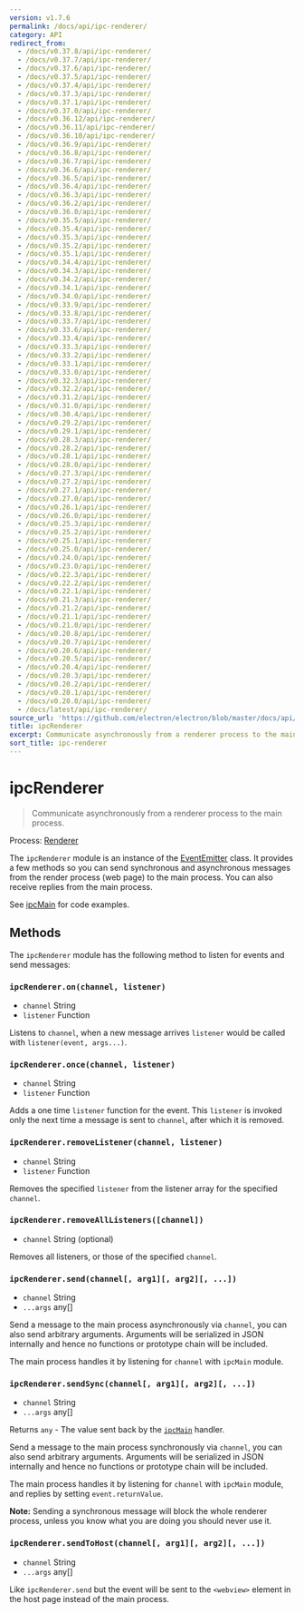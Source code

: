 ```yaml
---
version: v1.7.6
permalink: /docs/api/ipc-renderer/
category: API
redirect_from:
  - /docs/v0.37.8/api/ipc-renderer/
  - /docs/v0.37.7/api/ipc-renderer/
  - /docs/v0.37.6/api/ipc-renderer/
  - /docs/v0.37.5/api/ipc-renderer/
  - /docs/v0.37.4/api/ipc-renderer/
  - /docs/v0.37.3/api/ipc-renderer/
  - /docs/v0.37.1/api/ipc-renderer/
  - /docs/v0.37.0/api/ipc-renderer/
  - /docs/v0.36.12/api/ipc-renderer/
  - /docs/v0.36.11/api/ipc-renderer/
  - /docs/v0.36.10/api/ipc-renderer/
  - /docs/v0.36.9/api/ipc-renderer/
  - /docs/v0.36.8/api/ipc-renderer/
  - /docs/v0.36.7/api/ipc-renderer/
  - /docs/v0.36.6/api/ipc-renderer/
  - /docs/v0.36.5/api/ipc-renderer/
  - /docs/v0.36.4/api/ipc-renderer/
  - /docs/v0.36.3/api/ipc-renderer/
  - /docs/v0.36.2/api/ipc-renderer/
  - /docs/v0.36.0/api/ipc-renderer/
  - /docs/v0.35.5/api/ipc-renderer/
  - /docs/v0.35.4/api/ipc-renderer/
  - /docs/v0.35.3/api/ipc-renderer/
  - /docs/v0.35.2/api/ipc-renderer/
  - /docs/v0.35.1/api/ipc-renderer/
  - /docs/v0.34.4/api/ipc-renderer/
  - /docs/v0.34.3/api/ipc-renderer/
  - /docs/v0.34.2/api/ipc-renderer/
  - /docs/v0.34.1/api/ipc-renderer/
  - /docs/v0.34.0/api/ipc-renderer/
  - /docs/v0.33.9/api/ipc-renderer/
  - /docs/v0.33.8/api/ipc-renderer/
  - /docs/v0.33.7/api/ipc-renderer/
  - /docs/v0.33.6/api/ipc-renderer/
  - /docs/v0.33.4/api/ipc-renderer/
  - /docs/v0.33.3/api/ipc-renderer/
  - /docs/v0.33.2/api/ipc-renderer/
  - /docs/v0.33.1/api/ipc-renderer/
  - /docs/v0.33.0/api/ipc-renderer/
  - /docs/v0.32.3/api/ipc-renderer/
  - /docs/v0.32.2/api/ipc-renderer/
  - /docs/v0.31.2/api/ipc-renderer/
  - /docs/v0.31.0/api/ipc-renderer/
  - /docs/v0.30.4/api/ipc-renderer/
  - /docs/v0.29.2/api/ipc-renderer/
  - /docs/v0.29.1/api/ipc-renderer/
  - /docs/v0.28.3/api/ipc-renderer/
  - /docs/v0.28.2/api/ipc-renderer/
  - /docs/v0.28.1/api/ipc-renderer/
  - /docs/v0.28.0/api/ipc-renderer/
  - /docs/v0.27.3/api/ipc-renderer/
  - /docs/v0.27.2/api/ipc-renderer/
  - /docs/v0.27.1/api/ipc-renderer/
  - /docs/v0.27.0/api/ipc-renderer/
  - /docs/v0.26.1/api/ipc-renderer/
  - /docs/v0.26.0/api/ipc-renderer/
  - /docs/v0.25.3/api/ipc-renderer/
  - /docs/v0.25.2/api/ipc-renderer/
  - /docs/v0.25.1/api/ipc-renderer/
  - /docs/v0.25.0/api/ipc-renderer/
  - /docs/v0.24.0/api/ipc-renderer/
  - /docs/v0.23.0/api/ipc-renderer/
  - /docs/v0.22.3/api/ipc-renderer/
  - /docs/v0.22.2/api/ipc-renderer/
  - /docs/v0.22.1/api/ipc-renderer/
  - /docs/v0.21.3/api/ipc-renderer/
  - /docs/v0.21.2/api/ipc-renderer/
  - /docs/v0.21.1/api/ipc-renderer/
  - /docs/v0.21.0/api/ipc-renderer/
  - /docs/v0.20.8/api/ipc-renderer/
  - /docs/v0.20.7/api/ipc-renderer/
  - /docs/v0.20.6/api/ipc-renderer/
  - /docs/v0.20.5/api/ipc-renderer/
  - /docs/v0.20.4/api/ipc-renderer/
  - /docs/v0.20.3/api/ipc-renderer/
  - /docs/v0.20.2/api/ipc-renderer/
  - /docs/v0.20.1/api/ipc-renderer/
  - /docs/v0.20.0/api/ipc-renderer/
  - /docs/latest/api/ipc-renderer/
source_url: 'https://github.com/electron/electron/blob/master/docs/api/ipc-renderer.md'
title: ipcRenderer
excerpt: Communicate asynchronously from a renderer process to the main process.
sort_title: ipc-renderer
---
```




<!--


                                      ::::
                                    :o+//+o:
                                    +o    oo-
                                    :o+//oo/+o/
                                      -::-   -oo:
                                               /s/
                      -::::::::-                :s/  :::--
                  :+oo+////////+:        -:/+oo/ :s:-///++oo+:
                /o+:                -/+oo+/:-     +o-      -:+o:
               /s:              -:+o+/:           -o+         :s/
              -s/            -/oo/:                /s-         +s-
              -s/         -/oo/-                   -s/         /s-
               oo       :+o/-                       oo         oo
               -s/    :oo/                          /s-       /s-
                :s/ :oo:              -::-          /s-      /s:
                  -+o/               /ssss/         :s:    -+o-
                 :o+--               /ssss/         :s:   :o+-
                :s/  +o:              -::-          /s-   --
               -s/    :+o/-                         /s-
               oo       -+o+-                       oo
              -s/         -/oo/-                   -s/
             -+soo+:         -/oo/:                /s-      /oooo+-
             o+   :s:           -:+o+/:-          -o+      /s:  -oo
             oo:--/s:       ::      -:+oo+/:-     -/-      /s/--:o+
              :+++/-        :s:          -:/+ooo++//////++oo//+o+:
                             /s:                --::::::--
                              /s/              /s-
                               :oo:          :oo:
                                 /oo/-    -/oo/
                                   -/+oooo+/-





                   _______  _______  _______  _______  __
                  |       ||       ||       ||       ||  |
                  |  _____||_     _||   _   ||    _  ||  |
                  | |_____   |   |  |  | |  ||   |_| ||  |
                  |_____  |  |   |  |  |_|  ||    ___||__|
                   _____| |  |   |  |       ||   |     __
                  |_______|  |___|  |_______||___|    |__|


    This file is generated automatically, so it should not be edited.

    To make changes, head over to the electron/electron repository:

    https://github.com/electron/electron/blob/master/docs/api/ipc-renderer.md

    Thanks!

-->
# ipcRenderer

> Communicate asynchronously from a renderer process to the main process.

Process: [Renderer]({{site.baseurl}}/docs/glossary#renderer-process)

The `ipcRenderer` module is an instance of the [EventEmitter](https://nodejs.org/api/events.html#events_class_eventemitter) class. It provides a few methods so you can send synchronous and asynchronous messages from the render process (web page) to the main process. You can also receive replies from the main process.

See [ipcMain]({{site.baseurl}}/docs/api/ipc-main) for code examples.

## Methods

The `ipcRenderer` module has the following method to listen for events and send messages:

### `ipcRenderer.on(channel, listener)`

*   `channel` String
*   `listener` Function

Listens to `channel`, when a new message arrives `listener` would be called with `listener(event, args...)`.

### `ipcRenderer.once(channel, listener)`

*   `channel` String
*   `listener` Function

Adds a one time `listener` function for the event. This `listener` is invoked only the next time a message is sent to `channel`, after which it is removed.

### `ipcRenderer.removeListener(channel, listener)`

*   `channel` String
*   `listener` Function

Removes the specified `listener` from the listener array for the specified `channel`.

### `ipcRenderer.removeAllListeners([channel])`

*   `channel` String (optional)

Removes all listeners, or those of the specified `channel`.

### `ipcRenderer.send(channel[, arg1][, arg2][, ...])`

*   `channel` String
*   `...args` any[]

Send a message to the main process asynchronously via `channel`, you can also send arbitrary arguments. Arguments will be serialized in JSON internally and hence no functions or prototype chain will be included.

The main process handles it by listening for `channel` with `ipcMain` module.

### `ipcRenderer.sendSync(channel[, arg1][, arg2][, ...])`

*   `channel` String
*   `...args` any[]

Returns `any` - The value sent back by the [`ipcMain`]({{site.baseurl}}/docs/api/ipc-main) handler.

Send a message to the main process synchronously via `channel`, you can also send arbitrary arguments. Arguments will be serialized in JSON internally and hence no functions or prototype chain will be included.

The main process handles it by listening for `channel` with `ipcMain` module, and replies by setting `event.returnValue`.

**Note:** Sending a synchronous message will block the whole renderer process, unless you know what you are doing you should never use it.

### `ipcRenderer.sendToHost(channel[, arg1][, arg2][, ...])`

*   `channel` String
*   `...args` any[]

Like `ipcRenderer.send` but the event will be sent to the `<webview>` element in the host page instead of the main process.
